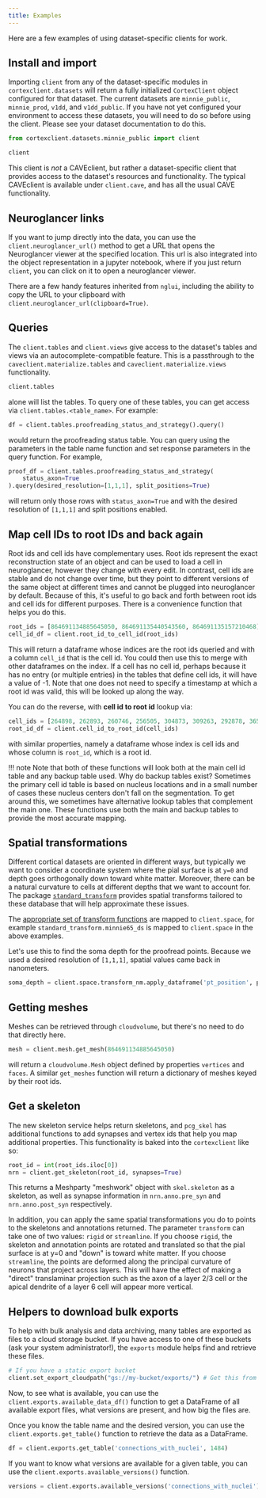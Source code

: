 ```yaml
---
title: Examples
---
```


Here are a few examples of using dataset-specific clients for work.

## Install and import

Importing `client` from any of the dataset-specific modules in `cortexclient.datasets` will return a fully initialized `CortexClient` object configured for that dataset.
The current datasets are `minnie_public`, `minnie_prod`, `v1dd`, and `v1dd_public`.
If you have not yet configured your environment to access these datasets, you will need to do so before using the client.
Please see your dataset documentation to do this.

```python
from cortexclient.datasets.minnie_public import client

client
```

This client is *not* a CAVEclient, but rather a dataset-specific client that provides access to the dataset's resources and functionality.
The typical CAVEclient is available under `client.cave`, and has all the usual CAVE functionality.

## Neuroglancer links

If you want to jump directly into the data, you can use the `client.neuroglancer_url()` method to get a URL that opens the Neuroglancer viewer at the specified location.
This url is also integrated into the object representation in a jupyter notebook, where if you just return `client`, you can click on it to open a neuroglancer viewer.

There are a few handy features inherited from `nglui`, including the ability to copy the URL to your clipboard with `client.neuroglancer_url(clipboard=True)`.

## Queries

The `client.tables` and `client.views` give access to the dataset's tables and views via an autocomplete-compatible feature. This is a passthrough to the `caveclient.materialize.tables` and `caveclient.materialize.views` functionality.

```python
client.tables
```

alone will list the tables.
To query one of these tables, you can get access via `client.tables.<table_name>`. For example:

```python
df = client.tables.proofreading_status_and_strategy().query()
```

would return the proofreading status table. You can query using the parameters in the table name function and set response parameters in the query function. For example,

```python
proof_df = client.tables.proofreading_status_and_strategy(
    status_axon=True
).query(desired_resolution=[1,1,1], split_positions=True)
```

will return only those rows with `status_axon=True` and with the desired resolution of `[1,1,1]` and split positions enabled.

## Map cell IDs to root IDs and back again

Root ids and cell ids have complementary uses.
Root ids represent the exact reconstruction state of an object and can be used to load a cell in neuroglancer, however they change with every edit.
In contrast, cell ids are stable and do not change over time, but they point to different versions of the same object at different times and cannot be plugged into neuroglancer by default.
Because of this, it's useful to go back and forth between root ids and cell ids for different purposes.
There is a convenience function that helps you do this.

```python
root_ids = [864691134885645050, 864691135440543560, 864691135157210468]
cell_id_df = client.root_id_to_cell_id(root_ids)
```

This will return a dataframe whose indices are the root ids queried and with a column `cell_id` that is the cell id.
You could then use this to merge with other dataframes on the index.
If a cell has no cell id, perhaps because it has no entry (or multiple entries) in the tables that define cell ids, it will have a value of -1.
Note that one does not need to specify a timestamp at which a root id was valid, this will be looked up along the way.

You can do the reverse, with **cell id to root id** lookup via:

```python
cell_ids = [264898, 262893, 260746, 256505, 304873, 309263, 292878, 365890, 230644, 518853]
root_id_df = client.cell_id_to_root_id(cell_ids)
```

with similar properties, namely a dataframe whose index is cell ids and whose column is `root_id`, which is a root id.

!!! note
    Note that both of these functions will look both at the main cell id table and any backup table used.
    Why do backup tables exist? Sometimes the primary cell id table is based on nucleus locations and in a small number of cases these nucleus centers don't fall on the segmentation. To get around this, we sometimes have alternative lookup tables that complement the main one. These functions use both the main and backup tables to provide the most accurate mapping.

## Spatial transformations

Different cortical datasets are oriented in different ways, but typically we want to consider a coordinate system where the pial surface is at `y=0` and depth goes orthogonally down toward white matter.
Moreover, there can be a natural curvature to cells at different depths that we want to account for.
The package [`standard_transform`](https://github.com/CAVEconnectome/standard_transform) provides spatial transforms tailored to these database that will help approximate these issues.

The [appropriate set of transform functions](https://github.com/CAVEconnectome/standard_transform?tab=readme-ov-file#datasets) are mapped to `client.space`, for example `standard_transform.minnie65_ds` is mapped to `client.space` in the above examples.

Let's use this to find the soma depth for the proofread points.
Because we used a desired resolution of `[1,1,1]`, spatial values came back in nanometers.

```python
soma_depth = client.space.transform_nm.apply_dataframe('pt_position', proof_df, projection='y')
```

## Getting meshes

Meshes can be retrieved through `cloudvolume`, but there's no need to do that directly here.

```python
mesh = client.mesh.get_mesh(864691134885645050)
```

will return a `cloudvolume.Mesh` object defined by properties `vertices` and `faces`. A similar `get_meshes` function will return a dictionary of meshes keyed by their root ids.

## Get a skeleton

The new skeleton service helps return skeletons, and `pcg_skel` has additional functions to add synapses and vertex ids that help you map additional properties.
This functionality is baked into the `cortexclient` like so:

```python
root_id = int(root_ids.iloc[0])
nrn = client.get_skeleton(root_id, synapses=True)
```

This returns a Meshparty "meshwork" object with `skel.skeleton` as a skeleton, as well as synapse information in `nrn.anno.pre_syn` and `nrn.anno.post_syn` respectively.

In addition, you can apply the same spatial transformations you do to points to the skeletons and annotations returned.
The parameter `transform` can take one of two values: `rigid` or `streamline`. If you choose `rigid`, the skeleton and annotation points are rotated and translated so that the pial surface is at y=0 and "down" is toward white matter. If you choose `streamline`, the points are deformed along the principal curvature of neurons that project across layers. This will have the effect of making a "direct" translaminar projection such as the axon of a layer 2/3 cell or the apical dendrite of a layer 6 cell will appear more vertical.

## Helpers to download bulk exports 

To help with bulk analysis and data archiving, many tables are exported as files to a cloud storage bucket.
If you have access to one of these buckets (ask your system administrator!), the `exports` module helps find and retrieve these files.

```python
# If you have a static export bucket
client.set_export_cloudpath("gs://my-bucket/exports/") # Get this from someone in the know
```

Now, to see what is available, you can use the `client.exports.available_data_df()` function to get a DataFrame of all available export files, what versions are present, and how big the files are.

Once you know the table name and the desired version, you can use the `client.exports.get_table()` function to retrieve the data as a DataFrame.

```python
df = client.exports.get_table('connections_with_nuclei', 1484)
```

If you want to know what versions are available for a given table, you can use the `client.exports.available_versions()` function.

```python
versions = client.exports.available_versions('connections_with_nuclei')
```
